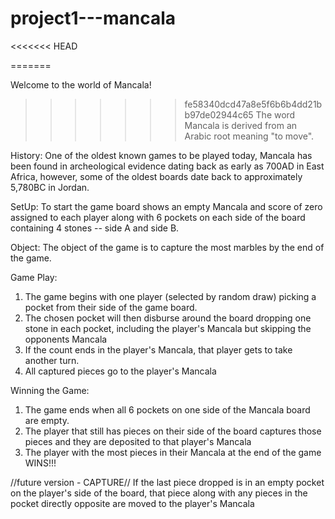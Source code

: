# project1---mancala
<<<<<<< HEAD
 
=======

Welcome to the world of Mancala!                                                                                              

>>>>>>> fe58340dcd47a8e5f6b6b4dd21bb97de02944c65
The word Mancala is derived from an Arabic root meaning "to move".

History:  One of the oldest known games to be played today, Mancala has been found in archeological evidence dating back as early as 700AD in East Africa, however, some of the oldest boards date back to approximately 5,780BC in Jordan.

SetUp:  To start the game board shows an empty Mancala and score of zero assigned to each player along with 6 pockets on each side of the board containing 4 stones -- side A and side B.

Object:  The object of the game is to capture the most marbles by the end of the game.

Game Play:  
  1. The game begins with one player (selected by random draw) picking a pocket from their side of the game board.
  2. The chosen pocket will then disburse around the board dropping one stone in each pocket, including the player's Mancala but skipping the opponents Mancala
  3. If the count ends in the player's Mancala, that player gets to take another turn.
  4. All captured pieces go to the player's Mancala

Winning the Game:
  1. The game ends when all 6 pockets on one side of the Mancala board are empty.
  2. The player that still has pieces on their side of the board captures those pieces and they are deposited to that player's Mancala
  3. The player with the most pieces in their Mancala at the end of the game WINS!!!



  //future version - CAPTURE// If the last piece dropped is in an empty pocket on the player's side of the board, that piece along with any pieces in the pocket directly opposite are moved to the player's Mancala

